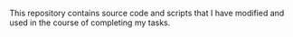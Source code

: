 This repository contains source code and scripts that I have modified and used in the course of completing my tasks.
